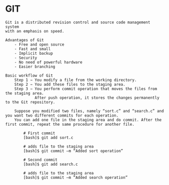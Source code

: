 # GIT
    
    Git is a distributed revision control and source code management system 
    with an emphasis on speed. 
    
    Advantages of Git
        - Free and open source
        - Fast and small
        - Implicit backup
        - Security
        - No need of powerful hardware
        - Easier branching
    
    Basic workflow of Git
        Step 1 − You modify a file from the working directory.
        Step 2 − You add these files to the staging area.
        Step 3 − You perform commit operation that moves the files from the staging area.
                 After push operation, it stores the changes permanently to the Git repository.
        
        Suppose you modified two files, namely “sort.c” and “search.c” and you want two different commits for each operation. 
        You can add one file in the staging area and do commit. After the first commit, repeat the same procedure for another file.
        
            # First commit
            [bash]$ git add sort.c
            
            # adds file to the staging area
            [bash]$ git commit –m “Added sort operation”
            
            # Second commit
            [bash]$ git add search.c
            
            # adds file to the staging area
            [bash]$ git commit –m “Added search operation”
        
       